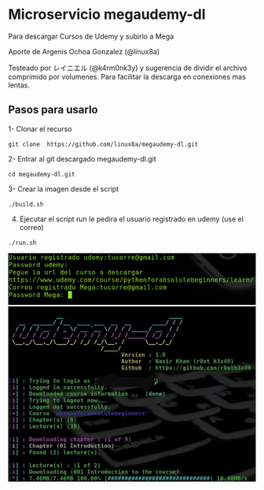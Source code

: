 # Microservicio megaudemy-dl
Para descargar Cursos de Udemy y subirlo a Mega

Aporte de Argenis Ochoa Gonzalez (@linux8a)

Testeado por レイニエル (@k4rm0nk3y) y sugerencia de dividir el archivo comprimido por volumenes. Para facilitar la descarga en conexiones
mas lentas.



## Pasos para usarlo

1- Clonar el recurso

```
git clone  https://github.com/linux8a/megaudemy-dl.git
```

2- Entrar al git descargado megaudemy-dl.git

```
cd megaudemy-dl.git
```

3- Crear la imagen desde el script

```
./build.sh
```

4. Ejecutar el script run  le pedira el usuario registrado en udemy (use el correo)

```
./run.sh
```

![](./images/Screenshot1.png)
![](./images/Screenshot2.png)